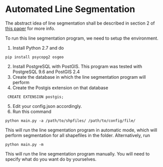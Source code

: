 # Automated Line Segmentation

The abstract idea of line segmentation shall be described in section 2 of [this paper](http://usc-isi-i2.github.io/papers/lin18.pdf) for more info. 

To run this line segmentation program, we need to setup the environment.

1. Install Python 2.7 and do
```
pip install psycopg2 osgeo
```
2. Install PostgreSQL with PostGIS. This program was tested with PostgreSQL 9.6 and PostGIS 2.4
3. Create the database in which the line segmentation program will perform
4. Create the Postgis extension on that database
```
 CREATE EXTENSION postgis;
 ```
 5. Edit your config.json accordingly.
 6. Run this command
 ```
 python main.py -a /path/to/shpfiles/ /path/to/config/file/
 ```
This will run the line segmentation program in automatic mode, which will perform segmentation for all shapefiles in the folder. Alternatively, run 
```
python main.py -m
``` 
This will run the line segmentation program manually. You will need to specify what do you want do by yourselves.
